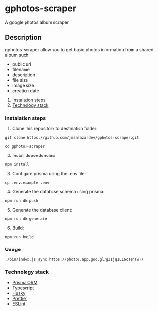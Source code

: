 # gphotos-scraper

A google photos album scraper

## Description

gphotos-scraper allow you to get basic photos information from a shared album such:

- public url
- filename
- description
- file size
- image size
- creation date

1. [Instalation steps](#instalation)
2. [Technology stack](#technology)

<a name="instalation"></a>

### Instalation steps

1. Clone this repository to destination folder:

`git clone https://github.com/jmsalazardev/gphotos-scraper.git`

`cd gphotos-scraper`

2. Install dependencies:

`npm install`

3. Configure prisma using the .env file:

`cp .env.example .env`

4. Generate the database schema using prisma:

`npm run db:push`

5. Generate the database client:

`npm run db:generate`

6. Build:

`npm run build`

<a name="usage"></a>

### Usage

`./bin/index.js sync https://photos.app.goo.gl/gZ1jq1L16cTenTwT7`

<a name="technology"></a>

### Technology stack

- [Prisma ORM](https://www.prisma.io)
- [Typescript](https://www.typescriptlang.org/)
- [Husky](https://github.com/typicode/husky)
- [Prettier](https://prettier.io/)
- [ESLint](https://eslint.org/)
